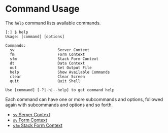 ﻿# Command Usage
The `help` command lists available commands.
```
[:] $ help
Usage: [command] [options]

Commands:
  sv                   Server Context
  fm                   Form Context
  sfm                  Stack Form Context
  dt                   Data Context
  out                  Set Output File
  help                 Show Available Commands
  clear                Clear Screen
  quit                 Quit Shell

Use [command] [-?|-h|--help] to get command help
```
Each command can have one or more subcommands and options, followed again with subcommands and options and so forth.

- [`sv` Server Context](./cmd-sv.md)
- [`sv` Form Context](./cmd-fm.md)
- [`sfm` Stack Form Context](./cmd-sfm.md)

